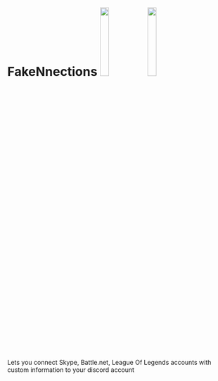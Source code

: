 # FakeNnections <img src="https://img.shields.io/badge/PYTHON-3.X-blueviolet?style=for-the-badge" width="20%"> <img src="https://img.shields.io/badge/LICENSE-MIT-brightgreen?style=for-the-badge" width="20%">
Lets you connect Skype, Battle.net, League Of Legends accounts with custom information to your discord account
